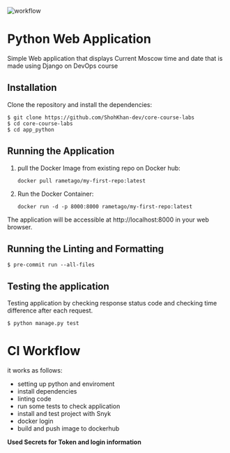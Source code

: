 ![workflow](https://github.com/ShohKhan-dev/core-course-labs/actions/workflows/app_python-ci.yml/badge.svg)


# Python Web Application

Simple Web application that displays Current Moscow time and date that is made using Django on DevOps course

## Installation

Clone the repository and install the dependencies:

```
$ git clone https://github.com/ShohKhan-dev/core-course-labs
$ cd core-course-labs
$ cd app_python
```

## Running the Application

1. pull the Docker Image from existing repo on Docker hub:

   ```
   docker pull rametago/my-first-repo:latest
   ```

2. Run the Docker Container:

   ```
   docker run -d -p 8000:8000 rametago/my-first-repo:latest
   ```

The application will be accessible at http://localhost:8000 in your web browser.


## Running the Linting and Formatting
```
$ pre-commit run --all-files
```


## Testing the application
Testing application by checking response status code and checking time difference after each request.
```
$ python manage.py test
```


# CI Workflow
it works as follows:
- setting up python and enviroment
- install dependencies
- linting code
- run some tests to check application
- install and test project with Snyk
- docker login
- build and push image to dockerhub

**Used Secrets for Token and login information**
